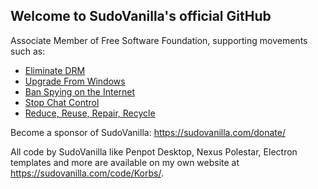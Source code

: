 ## Welcome to SudoVanilla's official GitHub

Associate Member of Free Software Foundation, supporting movements such as:
 - [Eliminate DRM](https://www.defectivebydesign.org)
 - [Upgrade From Windows](https://fsf.org/windows)
 - [Ban Spying on the Internet](https://banspying.org/)
 - [Stop Chat Control](https://mullvad.net/en/chatcontrol)
 - [Reduce, Reuse, Repair, Recycle](https://frame.work/blog/reduce-reuse-repair-recycle)




Become a sponsor of SudoVanilla: https://sudovanilla.com/donate/

All code by SudoVanilla like Penpot Desktop, Nexus Polestar, Electron templates and more are available on my own website at https://sudovanilla.com/code/Korbs/.
